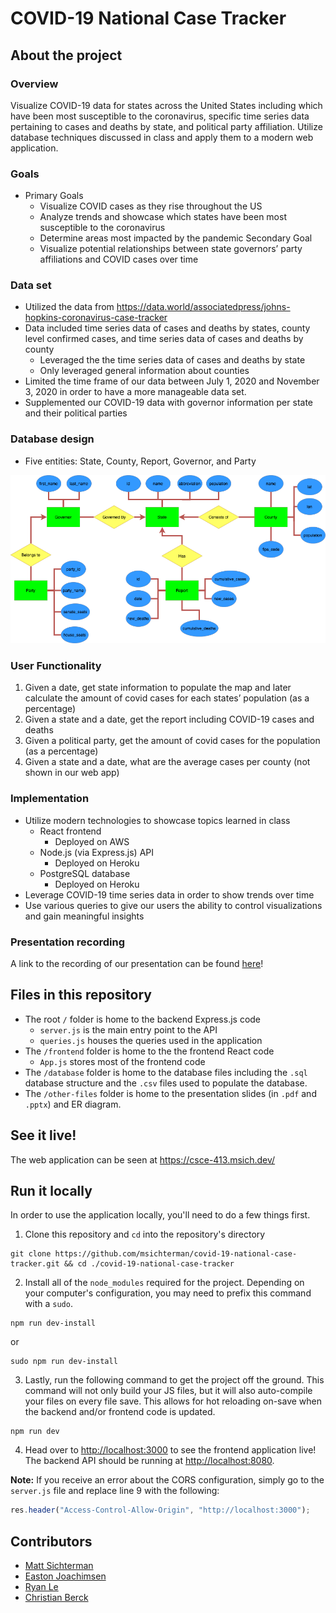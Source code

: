 # COVID-19 National Case Tracker

## About the project
### Overview
Visualize COVID-19 data for states across the United States including which have been most susceptible to the coronavirus, specific time series data pertaining to cases and deaths by state, and political party affiliation. Utilize database techniques discussed in class and apply them to a modern web application.

### Goals
* Primary Goals
    * Visualize COVID cases as they rise throughout the US
    * Analyze trends and showcase which states have been most susceptible to the coronavirus
    * Determine areas most impacted by the pandemic
Secondary Goal
    * Visualize potential relationships between state governors’ party affiliations and COVID cases over time

### Data set
* Utilized the data from https://data.world/associatedpress/johns-hopkins-coronavirus-case-tracker
* Data included time series data of cases and deaths by states, county level confirmed cases, and time series data of cases and deaths by county
    * Leveraged the the time series data of cases and deaths by state
    * Only leveraged general information about counties
* Limited the time frame of our data between July 1, 2020 and November 3, 2020 in order to have a more manageable data set.
* Supplemented our COVID-19 data with governor information per state and their political parties

### Database design
* Five entities: State, County, Report, Governor, and Party
<img src="https://github.com/msichterman/covid-19-national-case-tracker/blob/main/other-files/COVID-19-ER-Diagram.png" alt="ER Diagram" />

### User Functionality
1. Given a date, get state information to populate the map and later calculate the amount of covid cases for each states’ population (as a percentage)
2. Given a state and a date, get the report including COVID-19 cases and deaths
3. Given a political party, get the amount of covid cases for the population (as a percentage)
4. Given a state and a date, what are the average cases per county (not shown in our web app)

### Implementation
* Utilize modern technologies to showcase topics learned in class
    * React frontend
        * Deployed on AWS
    * Node.js (via Express.js) API
        * Deployed on Heroku
    * PostgreSQL database
        * Deployed on Heroku
* Leverage COVID-19 time series data in order to show trends over time
* Use various queries to give our users the ability to control visualizations and gain meaningful insights

### Presentation recording
A link to the recording of our presentation can be found [here](https://youtu.be/24b4R3fFOcY)!

## Files in this repository
* The root `/` folder is home to the backend Express.js code
    * `server.js` is the main entry point to the API
    * `queries.js` houses the queries used in the application
* The `/frontend` folder is home to the the frontend React code
    * `App.js` stores most of the frontend code
* The `/database` folder is home to the database files including the `.sql` database structure and the `.csv` files used to populate the database.
* The `/other-files` folder is home to the presentation slides (in `.pdf` and `.pptx`) and ER diagram.

## See it live!
The web application can be seen at https://csce-413.msich.dev/

## Run it locally
In order to use the application locally, you'll need to do a few things first.

1. Clone this repository and `cd` into the repository's directory
```
git clone https://github.com/msichterman/covid-19-national-case-tracker.git && cd ./covid-19-national-case-tracker
```

2. Install all of the `node_modules` required for the project. Depending on your computer's configuration, you may need to prefix this command with a `sudo`.
```
npm run dev-install
```
or
```
sudo npm run dev-install
```

3. Lastly, run the following command to get the project off the ground. This command will not only build your JS files, but it will also auto-compile your files on every file save. This allows for hot reloading on-save when the backend and/or frontend code is updated.

```
npm run dev
```

4. Head over to [http://localhost:3000](http://localhost:3000) to see the frontend application live! The backend API should be running at [http://localhost:8080](http://localhost:8080).

**Note:** If you receive an error about the CORS configuration, simply go to the `server.js` file and replace line 9 with the following:
```javascript
res.header("Access-Control-Allow-Origin", "http://localhost:3000");
```

## Contributors
* [Matt Sichterman](https://msich.dev/)
* [Easton Joachimsen](https://github.com/eastonray9)
* [Ryan Le](https://ryanle.dev/)
* [Christian Berck](https://github.com/cberck4)
